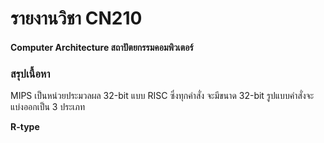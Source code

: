 # รายงานวิชา CN210
#### Computer Architecture สถาปัตยกรรมคอมพิวเตอร์

### สรุปเนื้อหา

MIPS เป็นหน่วยประมวลผล 32-bit แบบ RISC ซึ่งทุกคำสั่ง จะมีขนาด 32-bit
รูปแบบคำสั่งจะแบ่งออกเป็น 3 ประเภท

**R-type**
